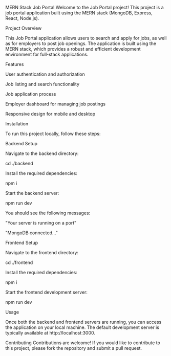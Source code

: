 MERN Stack Job Portal
Welcome to the Job Portal project! This project is a job portal application built using the MERN stack (MongoDB, Express, React, Node.js).


Project Overview

This Job Portal application allows users to search and apply for jobs, as well as for employers to post job openings. The application is built using the MERN stack, which provides a robust and efficient development environment for full-stack applications.


Features

User authentication and authorization

Job listing and search functionality

Job application process

Employer dashboard for managing job postings

Responsive design for mobile and desktop

Installation 

To run this project locally, follow these steps:


Backend Setup

Navigate to the backend directory:


cd ./backend

Install the required dependencies:


npm i

Start the backend server:


npm run dev

You should see the following messages:


"Your server is running on a port"

"MongoDB connected..."

Frontend Setup

Navigate to the frontend directory:


cd ./frontend

Install the required dependencies:


npm i

Start the frontend development server:


npm run dev

Usage

Once both the backend and frontend servers are running, you can access the application on your local machine. The default development server is typically available at http://localhost:3000.

Contributing
Contributions are welcome! If you would like to contribute to this project, please fork the repository and submit a pull request.
